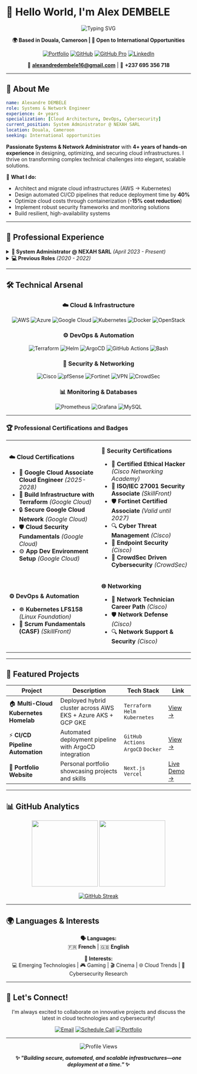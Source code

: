 # 👋 Hello World, I'm Alex DEMBELE

<div align="center">

<img src="https://readme-typing-svg.herokuapp.com?font=Fira+Code&weight=600&size=24&duration=4000&pause=1000&color=00D9FF&center=true&vCenter=true&width=500&lines=Systems+%26+Network+Engineer;Cloud+%26+DevOps+Specialist;Cybersecurity+Professional;4%2B+Years+Experience" alt="Typing SVG" />

**🌍 Based in Douala, Cameroon | 🎯 Open to International Opportunities**

[![Portfolio](https://img.shields.io/badge/🌐_Portfolio-FF6B6B?style=for-the-badge&logo=vercel&logoColor=white)](https://alex-dembele-portofolio.vercel.app/)
[![GitHub](https://img.shields.io/badge/GitHub-171515?style=for-the-badge&logo=github&logoColor=white)](https://github.com/alex-dembele)
[![GitHub Pro](https://img.shields.io/badge/GitHub_Pro-24292e?style=for-the-badge&logo=github&logoColor=white)](https://github.com/alexNXH)
[![LinkedIn](https://img.shields.io/badge/LinkedIn-0077B5?style=for-the-badge&logo=linkedin&logoColor=white)](https://linkedin.com/in/alexandre-dembele-b80a01225)

📧 **alexandredembele16@gmail.com** | 📱 **+237 695 356 718**

</div>

---

## 🚀 About Me

```yaml
name: Alexandre DEMBÉLÉ
role: Systems & Network Engineer
experience: 4+ years
specialization: [Cloud Architecture, DevOps, Cybersecurity]
current_position: System Administrator @ NEXAH SARL
location: Douala, Cameroon
seeking: International opportunities
```

**Passionate Systems & Network Administrator** with **4+ years of hands-on experience** in designing, optimizing, and securing cloud infrastructures. I thrive on transforming complex technical challenges into elegant, scalable solutions.

🎯 **What I do:**
- Architect and migrate cloud infrastructures (AWS → Kubernetes)
- Design automated CI/CD pipelines that reduce deployment time by **40%**
- Optimize cloud costs through containerization (**-15% cost reduction**)
- Implement robust security frameworks and monitoring solutions
- Build resilient, high-availability systems

---

## 💼 Professional Experience

<details>
<summary><strong>🏢 System Administrator @ NEXAH SARL</strong> <em>(April 2023 - Present)</em></summary>

**Key Achievements:**
- 🔄 **Successfully migrated** AWS architecture to Kubernetes using EKS, Terraform, Helm, and ArgoCD
- ⚡ **Reduced deployment times by 40%** through GitHub Actions CI/CD automation
- 💰 **Cut cloud costs by 15%** via Docker & Kubernetes containerization
- 🛡️ **Enhanced security posture** with IAM policies, IPSec VPN, and comprehensive monitoring
- 📊 **Implemented observability** with Prometheus monitoring stack

**Technologies:** AWS (EC2, S3, IAM, VPC, RDS), Kubernetes, Docker, Terraform, Helm, ArgoCD, GitHub Actions

</details>

<details>
<summary><strong>💻 Previous Roles</strong> <em>(2020 - 2022)</em></summary>

**IT Intern @ COMETAL SA** *(Nov 2021 - Jan 2022)*
- Administered Windows Server systems and managed backup strategies

**Network Administrator Intern @ SAUNYA Cosmetics** *(Nov 2020 - Oct 2021)*
- Deployed private OpenStack cloud infrastructure
- Configured pfSense captive portal and datacenter with Proxmox cluster

</details>

---

## 🛠️ Technical Arsenal

<div align="center">

### ☁️ Cloud & Infrastructure
![AWS](https://img.shields.io/badge/AWS-FF9900?style=for-the-badge&logo=amazon-aws&logoColor=white)
![Azure](https://img.shields.io/badge/Microsoft_Azure-0078D4?style=for-the-badge&logo=microsoft-azure&logoColor=white)
![Google Cloud](https://img.shields.io/badge/Google_Cloud-4285F4?style=for-the-badge&logo=google-cloud&logoColor=white)
![Kubernetes](https://img.shields.io/badge/Kubernetes-326CE5?style=for-the-badge&logo=kubernetes&logoColor=white)
![Docker](https://img.shields.io/badge/Docker-2496ED?style=for-the-badge&logo=docker&logoColor=white)
![OpenStack](https://img.shields.io/badge/OpenStack-ED1944?style=for-the-badge&logo=openstack&logoColor=white)

### ⚙️ DevOps & Automation
![Terraform](https://img.shields.io/badge/Terraform-623CE4?style=for-the-badge&logo=terraform&logoColor=white)
![Helm](https://img.shields.io/badge/Helm-0F1689?style=for-the-badge&logo=helm&logoColor=white)
![ArgoCD](https://img.shields.io/badge/ArgoCD-EF7B4D?style=for-the-badge&logo=argo&logoColor=white)
![GitHub Actions](https://img.shields.io/badge/GitHub_Actions-2088FF?style=for-the-badge&logo=github-actions&logoColor=white)
![Bash](https://img.shields.io/badge/Bash_Scripting-4EAA25?style=for-the-badge&logo=gnu-bash&logoColor=white)

### 🔐 Security & Networking
![Cisco](https://img.shields.io/badge/Cisco-1BA0D7?style=for-the-badge&logo=cisco&logoColor=white)
![pfSense](https://img.shields.io/badge/pfSense-212121?style=for-the-badge&logo=pfsense&logoColor=white)
![Fortinet](https://img.shields.io/badge/Fortinet-EE3124?style=for-the-badge&logo=fortinet&logoColor=white)
![VPN](https://img.shields.io/badge/IPSec_VPN-0078D7?style=for-the-badge&logo=openvpn&logoColor=white)
![CrowdSec](https://img.shields.io/badge/CrowdSec-FF6B35?style=for-the-badge&logo=crowdsec&logoColor=white)

### 📊 Monitoring & Databases
![Prometheus](https://img.shields.io/badge/Prometheus-E6522C?style=for-the-badge&logo=prometheus&logoColor=white)
![Grafana](https://img.shields.io/badge/Grafana-F46800?style=for-the-badge&logo=grafana&logoColor=white)
![MySQL](https://img.shields.io/badge/MySQL-4479A1?style=for-the-badge&logo=mysql&logoColor=white)

</div>

---

### 🏆 Professional Certifications and Badges

<table>
<tr>
<td width="50%">

**☁️ Cloud Certifications**
- 🥇 **Google Cloud Associate Cloud Engineer** *(2025-2028)*
- 🔧 **Build Infrastructure with Terraform** *(Google Cloud)*
- 🔒 **Secure Google Cloud Network** *(Google Cloud)*
- 🛡️ **Cloud Security Fundamentals** *(Google Cloud)*
- ⚙️ **App Dev Environment Setup** *(Google Cloud)*

</td>
<td width="50%">

**🔐 Security Certifications**
- 🎯 **Certified Ethical Hacker** *(Cisco Networking Academy)*
- 📜 **ISO/IEC 27001 Security Associate** *(SkillFront)*
- 🛡️ **Fortinet Certified Associate** *(Valid until 2027)*
- 🔍 **Cyber Threat Management** *(Cisco)*
- 🛑 **Endpoint Security** *(Cisco)*
- 🥷 **CrowdSec Driven Cybersecurity** *(CrowdSec)*

</td>
</tr>
<tr>
<td width="50%">

**⚙️ DevOps & Automation**
- ☸️ **Kubernetes LFS158** *(Linux Foundation)*
- 🔄 **Scrum Fundamentals (CASF)** *(SkillFront)*

</td>
<td width="50%">

**🌐 Networking**
- 🔧 **Network Technician Career Path** *(Cisco)*
- 🛡️ **Network Defense** *(Cisco)*
- 🔍 **Network Support & Security** *(Cisco)*

</td>
</tr>
</table>

---

## 🚀 Featured Projects

<div align="center">

| Project | Description | Tech Stack | Link |
|---------|-------------|------------|------|
| 🏠 **Multi-Cloud Kubernetes Homelab** | Deployed hybrid cluster across AWS EKS + Azure AKS + GCP GKE | `Terraform` `Helm` `Kubernetes` | [View →](https://github.com/alex-dembele) |
| ⚡ **CI/CD Pipeline Automation** | Automated deployment pipeline with ArgoCD integration | `GitHub Actions` `ArgoCD` `Docker` | [View →](https://github.com/alex-dembele) |
| 🎯 **Portfolio Website** | Personal portfolio showcasing projects and skills | `Next.js` `Vercel` | [Live Demo →](https://alex-dembele-portofolio.vercel.app/) |

</div>

---

## 📊 GitHub Analytics

<div align="center">

<img height="180em" src="https://github-readme-stats.vercel.app/api?username=alex-dembele&show_icons=true&theme=tokyonight&include_all_commits=true&count_private=true"/>
<img height="180em" src="https://github-readme-stats.vercel.app/api/top-langs/?username=alex-dembele&layout=compact&langs_count=7&theme=tokyonight"/>

</div>

<div align="center">

[![GitHub Streak](https://github-readme-streak-stats.herokuapp.com/?user=alex-dembele&theme=tokyonight)](https://git.io/streak-stats)

</div>

---

## 🌍 Languages & Interests

<div align="center">

**🗣️ Languages:**  
🇫🇷 **French** | 🇬🇧 **English**

**🎯 Interests:**  
💻 Emerging Technologies | 🎮 Gaming | 🎬 Cinema | 🌐 Cloud Trends | 🔐 Cybersecurity Research

</div>

---

## 🤝 Let's Connect!

<div align="center">

I'm always excited to collaborate on innovative projects and discuss the latest in cloud technologies and cybersecurity!

[![Email](https://img.shields.io/badge/Email_Me-D14836?style=for-the-badge&logo=gmail&logoColor=white)](mailto:alexandredembele16@gmail.com)
[![Schedule Call](https://img.shields.io/badge/Schedule_Call-00C851?style=for-the-badge&logo=whatsapp&logoColor=white)](tel:+237695356718)
[![Portfolio](https://img.shields.io/badge/View_Portfolio-FF6B6B?style=for-the-badge&logo=vercel&logoColor=white)](https://alex-dembele-portofolio.vercel.app/)

---

<img src="https://komarev.com/ghpvc/?username=alex-dembele&label=Profile%20Views&color=0e75b6&style=flat" alt="Profile Views" />

**✨ _"Building secure, automated, and scalable infrastructures—one deployment at a time."_ ✨**

</div>
